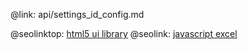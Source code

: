 @link: api/settings_id_config.md

@seolinktop: [html5 ui library](https://webix.com)
@seolink: [javascript excel](https://webix.com/widget/excel_viewer/)